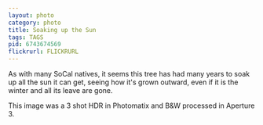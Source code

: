 ```yaml
---
layout: photo
category: photo
title: Soaking up the Sun
tags: TAGS
pid: 6743674569
flickrurl: FLICKRURL
---
```


As with many SoCal natives, it seems this tree has had many years to soak up all the sun it can get, seeing how it's grown outward, even if it is the winter and all its leave are gone.

This image was a 3 shot HDR in Photomatix and B&W processed in Aperture 3.
